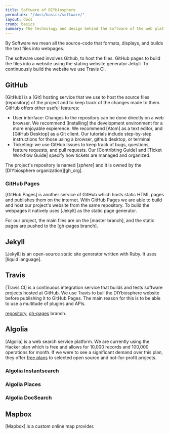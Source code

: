 ```yaml
---
title: Software of DIYbiosphere
permalink: "/docs/basics/software/"
layout: docs
crumb: basics
summary: The technology and design behind the Software of the web platform
---
```


By Software we mean all the source-code that formats, displays, and builds the text files into webpages.

The software used involves Github, to host the files. GitHub pages to build the files into a website using the stating website generator Jekyll. To continuously build the website we use Travis CI.

## GitHub
[GitHub] is a [Git] hosting service that we use to host the source files (repository) of the project and to keep track of the changes made to them. GitHub offers other useful features:

- User interface: Changes to the repository can be done directly on a web browser. We recommend [Installing] the development environment for a more enjoyable expierence. We recommend [Atom] as a text editor, and [GitHub Desktop] as a Git client. Our tutorials include step-by-step instructions for those using a browser, github desktop, or terminal
- Ticketing: we use GitHub Issues to keep track of bugs, questions, feature requests, and pull requests. Our [Contribting Guide] and [Ticket Workflow Guide] specify how tickets are managed and organized.

The project's repository is named [_sphere_] and it is owned by the [DIYbiosphere organization][gh_org].

### GitHub Pages
[GitHub Pages] is another service of GitHub which hosts static HTML pages and publishes them on the internet. With GitHub Pages we are able to build and host our project's website from the same repository. To build the webpages it natively uses [Jekyll] as the static page generator.

For our project, the main files are on the [master branch], and the static pages are pushed to the [gh-pages branch].

## Jekyll
[Jekyll] is an open-source static site generator written with Ruby. It uses [liquid language].

## Travis
[Travis CI] is a continuous integration service that builds and tests software projects hosted at GitHub. We use Travis to buil the DIYbiosphere website before publishing it to GitHub Pages. The main reason for this is to be able to use a multitude of plugins and APIs.


[repository](https://github.com/DIYbiosphere/sphere),
[gh-pages](https://github.com/DIYbiosphere/sphere/tree/gh-pages) branch.

## Algolia
[Algolia] is a web search service platform.
We are currently using the Hacker plan which is free and allows for 10,000 records and 100,000 operations for month. If we were to see a significant demand over this plan, they offer [free plans](https://www.algolia.com/doc/faq/accounts-billing/i-develop-an-open-source-or-not-for-profit-project/) to selected open source and not-for-profit projects.

### Algolia Instantsearch

### Algolia Places

### Algolia DocSearch


## Mapbox
[Mapbox] is a custom online map provider.
